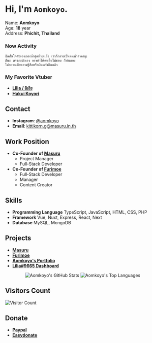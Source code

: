 # Hi, I'm `Aomkoyo`. 

<p>
Name: <b>Aomkoyo</b> <br>
Age: <b>18</b> year <br>
Address: <b>Phichit, Thailand</b> <br>
</p>

### Now Activity 
```
ปิดกั้นใจตัวเองเถอะถ้าสุดท้ายเเล้ว เราก็กลายเป็นคนน่าลำคาญ
ก็นะ ตรรกะตัวเอง อาจทำให้คนอื่นไม่ชอบ ก็ทำเถอะ
ไม่อยากเสียความรู้สึกหรือผิดหวังอีกเเล้ว
```

### My Favorite Vtuber

- **[Lilia / ลิเลีย](https://www.youtube.com/channel/UCF_-M79ivR0lBcxI4VcYiWg)**
- **[Hakui Koyori](https://www.youtube.com/channel/UC6eWCld0KwmyHFbAqK3V-Rw)**

## Contact
- **Instagram**: [@aomkoyo](https://www.instagram.com/aomkoyo/)
- **Email**: [kittikorn.g@masuru.in.th](mailto:kittikorn.g@masuru.in.th)



## Work Position
- **Co-Founder of [Masuru](https://masuru.in.th)**
  - Project Manager
  - Full-Stack Developer 
- **Co-Founder of [Furimoe](https://furi.moe)**
  - Full-Stack Developer
  - Manager 
  - Content Creator

## Skills
- **Programming Language** TypeScript, JavaScript, HTML, CSS, PHP
- **Framework** Vue, Nuxt, Express, React, Next
- **Database** MySQL, MongoDB

## Projects
- **[Masuru](https://masuru.in.th)**
- **[Furimoe](https://furi.moe)**
- **[Aomkoyo's Portfolio](https://aomkoyo.com)**
- **[Lilia#9665 Dashboard](https://bot.masuru.in.th)**


<p align="center">
  <img src="https://github-readme-stats.vercel.app/api?username=aomkoyo&show_icons=true&theme=radical&count_private=true" alt="Aomkoyo's GitHub Stats" />
  <img src="https://github-readme-stats.vercel.app/api/top-langs/?username=aomkoyo&layout=compact&theme=radical" alt="Aomkoyo's Top Languages" />
</p>


## Visitors Count
![Visitor Count](https://moe-counter.glitch.me/get/@aomkoyo?theme=gelbooru)


## Donate
- **[Paypal](https://paypal.me/aomkoyo)**
- **[Easydonate](https://easydonate.app/aomkoyo)**
